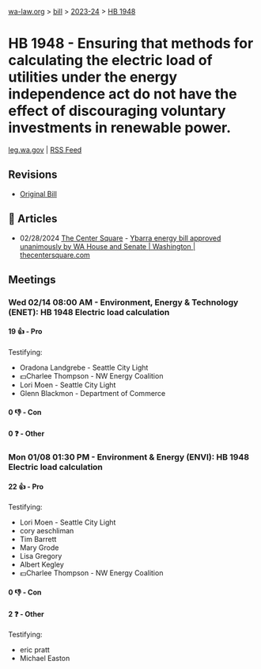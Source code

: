 [wa-law.org](/) > [bill](/bill/) > [2023-24](/bill/2023-24/) > [HB 1948](/bill/2023-24/hb/1948/)

# HB 1948 - Ensuring that methods for calculating the electric load of utilities under the energy independence act do not have the effect of discouraging voluntary investments in renewable power.
[leg.wa.gov](https://app.leg.wa.gov/billsummary?BillNumber=1948&Year=2023&Initiative=false) | [RSS Feed](./rss.xml)

## Revisions
* [Original Bill](1/)

## 📰 Articles
* 02/28/2024 [The Center Square](/org/the_center_square/) - [Ybarra energy bill approved unanimously by WA House and Senate | Washington | thecentersquare.com](https://www.thecentersquare.com/washington/article_d28f6346-d696-11ee-a938-934c1f7d65a7.html#:~:text=House%20Bill%201948)

## Meetings
### Wed 02/14 08:00 AM - Environment, Energy & Technology (ENET): HB 1948 Electric load calculation
#### 19 👍 - Pro
Testifying:
* Oradona Landgrebe - Seattle City Light
* 💵Charlee Thompson - NW Energy Coalition
* Lori Moen - Seattle City Light
* Glenn Blackmon - Department of Commerce

#### 0 👎 - Con

#### 0 ❓ - Other

### Mon 01/08 01:30 PM - Environment & Energy (ENVI): HB 1948 Electric load calculation
#### 22 👍 - Pro
Testifying:
* Lori Moen - Seattle City Light
* cory aeschliman
* Tim Barrett
* Mary Grode
* Lisa Gregory
* Albert Kegley
* 💵Charlee Thompson - NW Energy Coalition

#### 0 👎 - Con

#### 2 ❓ - Other
Testifying:
* eric pratt
* Michael Easton
